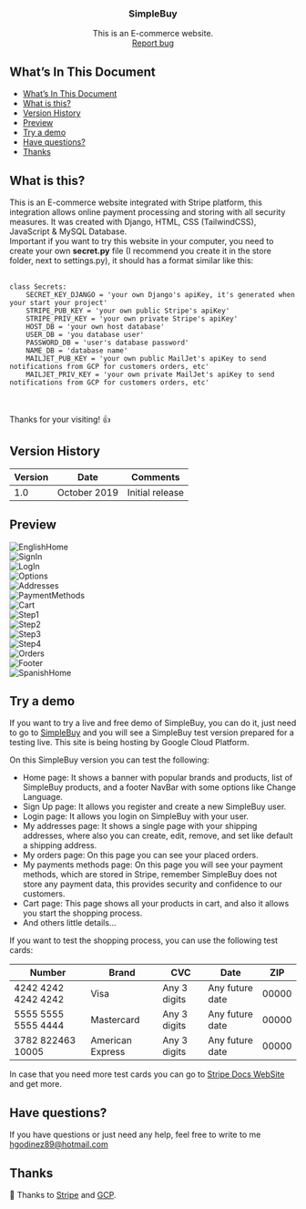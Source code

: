 <p align="center">

  <h3 align="center">SimpleBuy</h3>

  <p align="center">
    This is an E-commerce website.
    <br>
    <a href="https://github.com/hgodinez89/SimpleBuy/issues/new" target="_blank">Report bug</a>
  </p>
</p>


## What’s In This Document
- [What’s In This Document](#whats-in-this-document)
- [What is this?](#what-is-this)
- [Version History](#version-history)
- [Preview](#preview)
- [Try a demo](#try-a-demo)
- [Have questions?](#have-questions)
- [Thanks](#thanks)

## What is this?

This is an E-commerce website integrated with Stripe platform, this integration allows online payment processing and storing with all security measures. It was created with Django, HTML, CSS (TailwindCSS), JavaScript & MySQL Database.</br>
Important if you want to try this website in your computer, you need to create your own **secret.py** file (I recommend you create it in the store folder, next to settings.py), it should has a format similar like this: </br> </br>
```
class Secrets:
    SECRET_KEY_DJANGO = 'your own Django's apiKey, it's generated when your start your project'
    STRIPE_PUB_KEY = 'your own public Stripe's apiKey'
    STRIPE_PRIV_KEY = 'your own private Stripe's apiKey'
    HOST_DB = 'your own host database'
    USER_DB = 'you database user'
    PASSWORD_DB = 'user's database password'
    NAME_DB = 'database name'
    MAILJET_PUB_KEY = 'your own public MailJet's apiKey to send notifications from GCP for customers orders, etc'
    MAILJET_PRIV_KEY = 'your own private MailJet's apiKey to send notifications from GCP for customers orders, etc'
```
</br></br>
Thanks for your visiting! 👍

## Version History

| Version |       Date         |             Comments             |
| ------- | ------------------ | -------------------------------- |
| 1.0     | October 2019       | Initial release                  |

## Preview

<img src="https://res.cloudinary.com/developerteam/image/upload/v1588770815/SimpleBuy/home.png" alt="EnglishHome">
</br>
<img src="https://res.cloudinary.com/developerteam/image/upload/v1588771073/SimpleBuy/signin.png" alt="SignIn">
</br>
<img src="https://res.cloudinary.com/developerteam/image/upload/v1588771210/SimpleBuy/login.png" alt="LogIn">
</br>
<img src="https://res.cloudinary.com/developerteam/image/upload/v1588771339/SimpleBuy/options.png" alt="Options">
</br>
<img src="https://res.cloudinary.com/developerteam/image/upload/v1588771696/SimpleBuy/addresses.png" alt="Addresses">
</br>
<img src="https://res.cloudinary.com/developerteam/image/upload/v1588771849/SimpleBuy/payment-methods.png" alt="PaymentMethods">
</br>
<img src="https://res.cloudinary.com/developerteam/image/upload/v1588771979/SimpleBuy/cart.png" alt="Cart">
</br>
<img src="https://res.cloudinary.com/developerteam/image/upload/v1588772106/SimpleBuy/shopping_1.png" alt="Step1">
</br>
<img src="https://res.cloudinary.com/developerteam/image/upload/v1588772200/SimpleBuy/shopping_2.png" alt="Step2">
</br>
<img src="https://res.cloudinary.com/developerteam/image/upload/v1588772272/SimpleBuy/shopping_3.png" alt="Step3">
</br>
<img src="https://res.cloudinary.com/developerteam/image/upload/v1588772336/SimpleBuy/shopping_4.png" alt="Step4">
</br>
<img src="https://res.cloudinary.com/developerteam/image/upload/v1588772587/SimpleBuy/orders.png" alt="Orders">
</br>
<img src="https://res.cloudinary.com/developerteam/image/upload/v1588772721/SimpleBuy/footer.png" alt="Footer">
</br>
<img src="https://res.cloudinary.com/developerteam/image/upload/v1588772805/SimpleBuy/home-spanish.png" alt="SpanishHome">
</br>

## Try a demo

If you want to try a live and free demo of SimpleBuy, you can do it, just need to go to <a href="https://simplebuy-276303.uc.r.appspot.com" target="_blank">SimpleBuy</a> and you will see a SimpleBuy test version prepared for a testing live. This site is being hosting by Google Cloud Platform.

On this SimpleBuy version you can test the following:

* Home page: It shows a banner with popular brands and products, list of SimpleBuy products, and a footer NavBar with some options like Change Language.
* Sign Up page: It allows you register and create a new SimpleBuy user.
* Login page: It allows you login on SimpleBuy with your user.
* My addresses page: It shows a single page with your shipping addresses, where also you can create, edit, remove, and set like default a shipping address.
* My orders page: On this page you can see your placed orders.
* My payments methods page: On this page you will see your payment methods, which are stored in Stripe, remember SimpleBuy does not store any payment data, this provides security and confidence to our customers.
* Cart page: This page shows all your products in cart, and also it allows you start the shopping process.
* And others little details...

If you want to test the shopping process, you can use the following test cards:

| Number               | Brand              | CVC           | Date             | ZIP    |
| -------------------- | ------------------ | ------------- |----------------- | ------ |
| 4242 4242 4242 4242  | Visa               | Any 3 digits  | Any future date  | 00000  |
| 5555 5555 5555 4444  | Mastercard         | Any 3 digits  | Any future date  | 00000  |
| 3782 822463 10005    | American Express   | Any 3 digits  | Any future date  | 00000  |
  
In case that you need more test cards you can go to <a href="https://stripe.com/docs/testing" target="_blank">Stripe Docs WebSite</a> and get more.

## Have questions?

If you have questions or just need any help, feel free to write to me 
<a href="mailto:hgodinez89@hotmail.com" target="_blank">hgodinez89@hotmail.com</a>

## Thanks

💜 Thanks to <a href="https://stripe.com/" target="_blank">Stripe</a> and <a href="https://cloud.google.com/" target="_blank">GCP</a>.

